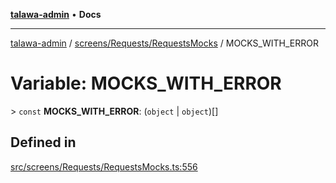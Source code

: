 [**talawa-admin**](../../../../README.md) • **Docs**

***

[talawa-admin](../../../../modules.md) / [screens/Requests/RequestsMocks](../README.md) / MOCKS\_WITH\_ERROR

# Variable: MOCKS\_WITH\_ERROR

\> `const` **MOCKS\_WITH\_ERROR**: (`object` \| `object`)[]

## Defined in

[src/screens/Requests/RequestsMocks.ts:556](https://github.com/PalisadoesFoundation/talawa-admin/blob/6393648179f5fe59037f42564a6a7bc1ca4e7f9d/src/screens/Requests/RequestsMocks.ts#L556)

